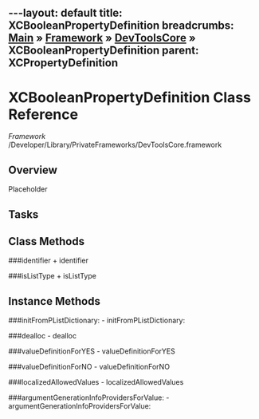 ---layout: default
title: XCBooleanPropertyDefinition
breadcrumbs: <a href="/index.html">Main</a> &raquo; <a href="/Frameworks.html">Framework</a> &raquo; <a href="/Frameworks/DevToolsCore.html">DevToolsCore</a> &raquo; XCBooleanPropertyDefinition
parent: XCPropertyDefinition 
---
# XCBooleanPropertyDefinition Class Reference

*Framework* /Developer/Library/PrivateFrameworks/DevToolsCore.framework

## Overview

Placeholder

## Tasks

## Class Methods

<a name="+identifier"></a>
###identifier
    + identifier

<a name="+isListType"></a>
###isListType
    + isListType

## Instance Methods

<a name="-initFromPListDictionary:"></a>
###initFromPListDictionary:
    - initFromPListDictionary:

<a name="-dealloc"></a>
###dealloc
    - dealloc

<a name="-valueDefinitionForYES"></a>
###valueDefinitionForYES
    - valueDefinitionForYES

<a name="-valueDefinitionForNO"></a>
###valueDefinitionForNO
    - valueDefinitionForNO

<a name="-localizedAllowedValues"></a>
###localizedAllowedValues
    - localizedAllowedValues

<a name="-argumentGenerationInfoProvidersForValue:"></a>
###argumentGenerationInfoProvidersForValue:
    - argumentGenerationInfoProvidersForValue:

